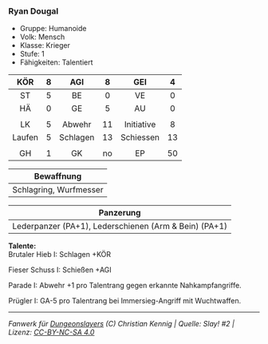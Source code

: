 ### Ryan Dougal

- Gruppe: Humanoide
- Volk: Mensch
- Klasse: Krieger
- Stufe: 1
- Fähigkeiten: Talentiert

|  KÖR   |  8  |   AGI    |  8  |    GEI     |  4  |
| :----: | :-: | :------: | :-: | :--------: | :-: |
|   ST   |  5  |    BE    |  0  |     VE     |  0  |
|   HÄ   |  0  |    GE    |  5  |     AU     |  0  |
|        |     |          |     |            |     |
|   LK   |  5  |  Abwehr  | 11  | Initiative |  8  |
| Laufen |  5  | Schlagen | 13  | Schiessen  | 13  |
|        |     |          |     |            |     |
|   GH   |  1  |    GK    | no  |     EP     | 50  |

|       Bewaffnung       |
| :--------------------: |
| Schlagring, Wurfmesser |

|                       Panzerung                       |
| :---------------------------------------------------: |
| Lederpanzer (PA+1), Lederschienen (Arm & Bein) (PA+1) |

**Talente:**  
Brutaler Hieb I: Schlagen +KÖR

Fieser Schuss I: Schießen +AGI

Parade I: Abwehr +1 pro Talentrang gegen erkannte Nahkampfangriffe.

Prügler I: GA-5 pro Talentrang bei Immersieg-Angriff mit Wuchtwaffen.

---

_Fanwerk für [Dungeonslayers](https://www.dungeonslayers.net/) (C) Christian Kennig | Quelle: Slay! #2 | Lizenz: [CC-BY-NC-SA 4.0](https://creativecommons.org/licenses/by-nc-sa/4.0/deed.de)_
